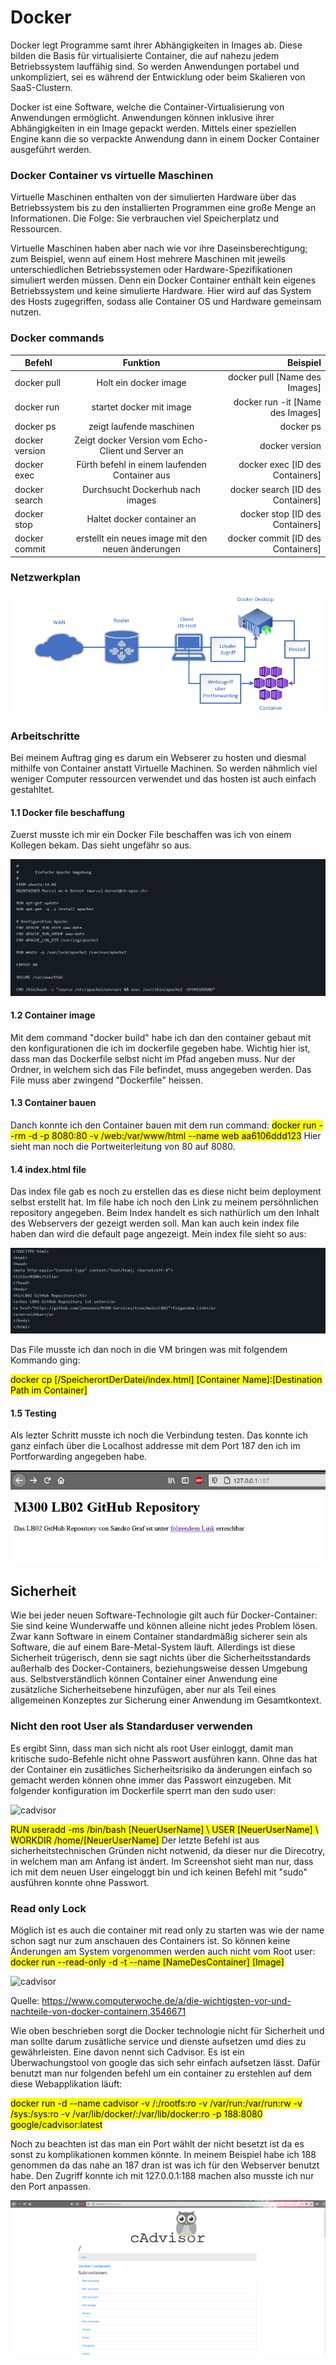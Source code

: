 # Docker
Docker legt Programme samt ihrer Abhängigkeiten in Images ab. Diese bilden die Basis für virtualisierte Container, die auf nahezu jedem Betriebssystem lauffähig sind. So werden Anwendungen portabel und unkompliziert, sei es während der Entwicklung oder beim Skalieren von SaaS-Clustern.

Docker ist eine Software, welche die Container-Virtualisierung von Anwendungen ermöglicht. Anwendungen können inklusive ihrer Abhängigkeiten in ein Image gepackt werden. Mittels einer speziellen Engine kann die so verpackte Anwendung dann in einem Docker Container ausgeführt werden.

### Docker Container vs virtuelle Maschinen
Virtuelle Maschinen enthalten von der simulierten Hardware über das Betriebssystem bis zu den installierten Programmen eine große Menge an Informationen. Die Folge: Sie verbrauchen viel Speicherplatz und Ressourcen.

Virtuelle Maschinen haben aber nach wie vor ihre Daseinsberechtigung; zum Beispiel, wenn auf einem Host mehrere Maschinen mit jeweils unterschiedlichen Betriebssystemen oder Hardware-Spezifikationen simuliert werden müssen. Denn ein Docker Container enthält kein eigenes Betriebssystem und keine simulierte Hardware. Hier wird auf das System des Hosts zugegriffen, sodass alle Container OS und Hardware gemeinsam nutzen.


### Docker commands

 Befehl | Funktion | Beispiel
|----------|:-------------:|------:|
| docker pull | Holt ein docker image | docker pull [Name des Images] 
| docker run | startet docker mit image | docker run -it [Name des Images] 
| docker ps | zeigt laufende maschinen | docker ps 
| docker version | Zeigt docker Version vom Echo-Client und Server an | docker version 
| docker exec | Fürth befehl in einem laufenden Container aus | docker exec [ID des Containers] 
| docker search | Durchsucht Dockerhub nach images | docker search [ID des Containers] 
| docker stop | Haltet docker container an | docker stop [ID des Containers] 
| docker commit | erstellt ein neues image mit den neuen änderungen| docker commit [ID des Containers] 

### Netzwerkplan

![Netzwerkplan](https://github.com/sandro832/M300-LB02/blob/main/Dokumentation/Images/Unbenannt.PNG)


### Arbeitschritte
Bei meinem Auftrag ging es darum ein Webserer zu hosten und diesmal mithilfe von Container anstatt Virtuelle Machinen. So werden nähmlich viel weniger Computer ressourcen verwendet und das hosten ist auch einfach gestahltet.

#### 1.1 Docker file beschaffung
Zuerst musste ich mir ein Docker File beschaffen was ich von einem Kollegen bekam. Das sieht ungefähr so aus. 

![Dockerfile](https://github.com/sandro832/M300-LB02/blob/main/Dokumentation/Images/Dockerfile.PNG)


#### 1.2 Container image 
Mit dem command "docker build" habe ich dan den container gebaut mit den konfigurationen die ich im dockerfile gegeben habe. Wichtig hier ist, dass man das Dockerfile selbst nicht im Pfad angeben muss. Nur der Ordner, in welchem sich das File befindet, muss angegeben werden. Das File muss aber zwingend "Dockerfile" heissen.

#### 1.3 Container bauen
Danch konnte ich den Container bauen mit dem run command:
<mark>docker run --rm -d -p 8080:80 -v /web:/var/www/html --name web aa6106ddd123</mark>
Hier sieht man noch die Portweiterleitung von 80 auf 8080.

#### 1.4 index.html file
Das index file gab es noch zu erstellen das es diese nicht beim deployment selbst erstellt hat. Im file habe ich noch den Link zu meinem persöhnlichen repository angegeben. Beim Index handelt es sich nathürlich um den Inhalt des Webservers der gezeigt werden soll. Man kan auch kein index file haben dan wird die default page angezeigt. Mein index file sieht so aus:

![indexfile](https://github.com/sandro832/M300-LB02/blob/main/Dokumentation/Images/indexfile.PNG)


Das File musste ich dan noch in die VM bringen was mit folgendem Kommando ging:

<Mark>docker cp [/SpeicherortDerDatei/index.html] [Container Name]:[Destination Path im Container]</Mark>


#### 1.5 Testing 

Als lezter Schritt musste ich noch die Verbindung testen. Das konnte ich ganz einfach über die Localhost addresse mit dem Port 187 den ich im Portforwarding angegeben habe. 

![Webtest](https://github.com/sandro832/M300-LB02/blob/main/Dokumentation/Images/Webtest.PNG)

## Sicherheit

Wie bei jeder neuen Software-Technologie gilt auch für Docker-Container: Sie sind keine Wunderwaffe und können alleine nicht jedes Problem lösen. Zwar kann Software in einem Container standardmäßig sicherer sein als Software, die auf einem Bare-Metal-System läuft. Allerdings ist diese Sicherheit trügerisch, denn sie sagt nichts über die Sicherheitsstandards außerhalb des Docker-Containers, beziehungsweise dessen Umgebung aus. Selbstverständlich können Container einer Anwendung eine zusätzliche Sicherheitsebene hinzufügen, aber nur als Teil eines allgemeinen Konzeptes zur Sicherung einer Anwendung im Gesamtkontext.

### Nicht den root User als Standarduser verwenden

Es ergibt Sinn, dass man sich nicht als root User einloggt, damit man kritische sudo-Befehle nicht ohne Passwort ausführen kann. Ohne das hat der Container ein zusätliches Sicherheitsrisiko da änderungen einfach so gemacht werden können ohne immer das Passwort einzugeben. Mit folgender konfiguration im Dockerfile sperrt man den sudo user:

![cadvisor]()

<mark>
RUN useradd -ms /bin/bash [NeuerUserName] \
USER [NeuerUserName] \
WORKDIR /home/[NeuerUserName]
</mark>
Der letzte Befehl ist aus sicherheitstechnischen Gründen nicht notwenid, da dieser nur die Direcotry, in welchem man am Anfang ist ändert.
Im Screenshot sieht man nur, dass ich mit dem neuen User eingeloggt bin und ich keinen Befehl mit "sudo" ausführen konnte ohne Passwort. 

### Read only Lock
Möglich ist es auch die container mit read only zu starten was wie der name schon sagt nur zum anschauen des Containers ist. So können keine Änderungen am System vorgenommen werden auch nicht vom Root user:
<mark>docker run --read-only -d -t --name [NameDesContainer] [Image]</mark>

![cadvisor]()


Quelle: https://www.computerwoche.de/a/die-wichtigsten-vor-und-nachteile-von-docker-containern,3546671

Wie oben beschrieben sorgt die Docker technologie nicht für Sicherheit und man sollte darum zusätliche service und dienste aufsetzen umd dies zu gewährleisten. Eine davon nennt sich Cadvisor. Es ist ein Überwachungstool von google das sich sehr einfach aufsetzen lässt. Dafür benutzt man nur folgenden befehl um ein container zu erstehlen auf dem diese Webapplikation läuft: 

<Mark>docker run -d --name cadvisor -v /:/rootfs:ro -v /var/run:/var/run:rw -v /sys:/sys:ro -v /var/lib/docker/:/var/lib/docker:ro -p 188:8080 google/cadvisor:latest</Mark>

Noch zu beachten ist das man ein Port wählt der nicht besetzt ist da es sonst zu komplikationen kommen könnte. In meinem Beispiel habe ich 188 genommen da das nahe an 187 dran ist was ich für den Webserver benutzt habe. Den Zugriff konnte ich mit 127.0.0.1:188 machen also musste ich nur den Port anpassen.


![cadvisor](https://github.com/sandro832/M300-LB02/blob/main/Dokumentation/Images/Cadvisor.PNG)


